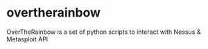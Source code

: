 # overtherainbow
OverTheRainbow is a set of python scripts to interact with Nessus &amp; Metasploit API
